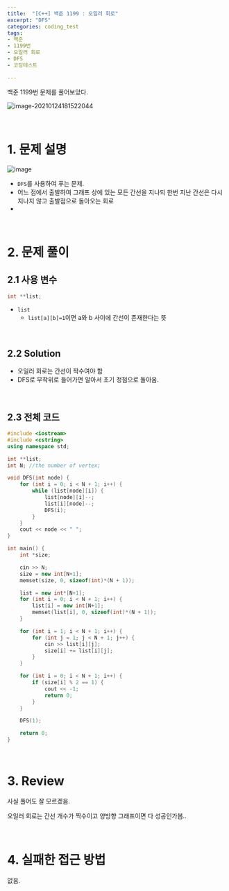 ```yaml
---
title:  "[C++] 백준 1199 : 오일러 회로"
excerpt: "DFS"
categories: coding_test
tags: 
- 백준
- 1199번
- 오일러 회로
- DFS
- 코딩테스트

---
```


백준 1199번 문제를 풀어보았다.

![image-20210124181522044](C:\Users\user\AppData\Roaming\Typora\typora-user-images\image-20210124181522044.png)

<br>

# 1. 문제 설명

![image](https://user-images.githubusercontent.com/37764581/105625907-e0278800-5e6f-11eb-90c2-4820824223bf.png)

+ `DFS`를 사용하여 푸는 문제.
+ 어느 점에서 출발하여 그래프 상에 있는 모든 간선을 지나되 한번 지난 간선은 다시 지나지 않고 출발점으로 돌아오는 회로
+ 

<br>

# 2. 문제 풀이

## 2.1 사용 변수

```cpp
int **list;
```

+ `list`
  + `list[a][b]=1`이면 a와 b 사이에 간선이 존재한다는 뜻

<br>

## 2.2 Solution

+ 오일러 회로는 간선이 짝수여야 함
+ DFS로 무작위로 들어가면 알아서 초기 정점으로 돌아옴.



<br>

## 2.3 전체 코드

```cpp
#include <iostream>
#include <cstring>
using namespace std;

int **list;
int N; //the number of vertex;

void DFS(int node) {
	for (int i = 0; i < N + 1; i++) {
		while (list[node][i]) {
			list[node][i]--;
			list[i][node]--;
			DFS(i);
		}
	}
	cout << node << " ";
}

int main() {
	int *size;

	cin >> N;
	size = new int[N+1];
	memset(size, 0, sizeof(int)*(N + 1));

	list = new int*[N+1];
	for (int i = 0; i < N + 1; i++) {
		list[i] = new int[N+1];
		memset(list[i], 0, sizeof(int)*(N + 1));
	}

	for (int i = 1; i < N + 1; i++) {
		for (int j = 1; j < N + 1; j++) {
			cin >> list[i][j];
			size[i] += list[i][j];
		}
	}

	for (int i = 0; i < N + 1; i++) {
		if (size[i] % 2 == 1) {
			cout << -1;
			return 0;
		}
	}

	DFS(1);

	return 0;
}
```
<br>

# 3. Review

사실 풀어도 잘 모르겠음.

오일러 회로는 간선 개수가 짝수이고 양방향 그래프이면 다 성공인가봄..

<br>

# 4. 실패한 접근 방법

없음.

